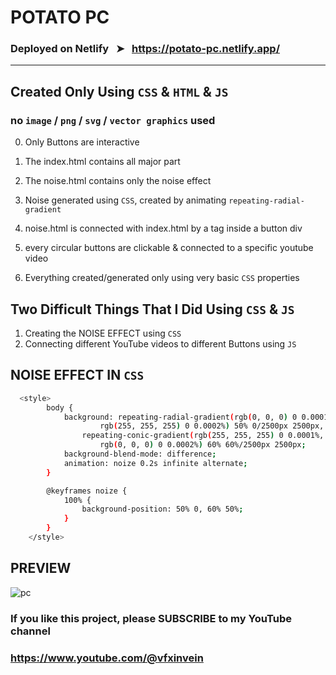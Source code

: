 # POTATO PC

### Deployed on Netlify &#160; &#10148; &#160; https://potato-pc.netlify.app/
-----------------------------------------------------------

## Created Only Using `CSS` & `HTML` & `JS`

### no `image` / `png` / `svg` / `vector graphics` used

0. Only Buttons are interactive

1. The index.html contains all major part

2. The noise.html contains only the noise effect

3. Noise generated using `CSS`, created by animating `repeating-radial-gradient`

4. noise.html is connected with index.html by a <a> tag inside a button div

5. every circular buttons are clickable & connected to a specific youtube video

6. Everything created/generated only using very basic `CSS` properties


## Two Difficult Things That I Did Using `CSS` & `JS`

1. Creating the NOISE EFFECT using `CSS`
2. Connecting different YouTube videos to different Buttons using `JS`

## NOISE EFFECT IN `CSS`
```sh
  <style>
        body {
            background: repeating-radial-gradient(rgb(0, 0, 0) 0 0.0001%,
                    rgb(255, 255, 255) 0 0.0002%) 50% 0/2500px 2500px,
                repeating-conic-gradient(rgb(255, 255, 255) 0 0.0001%,
                    rgb(0, 0, 0) 0 0.0002%) 60% 60%/2500px 2500px;
            background-blend-mode: difference;
            animation: noize 0.2s infinite alternate;
        }

        @keyframes noize {
            100% {
                background-position: 50% 0, 60% 50%;
            }
        }
    </style>
```

## PREVIEW 
![pc](https://user-images.githubusercontent.com/114053180/221780116-81f8e19a-5e5e-4524-a8ac-b0c785b30cdb.png)

### If you like this project, please SUBSCRIBE to my YouTube channel
### https://www.youtube.com/@vfxinvein

